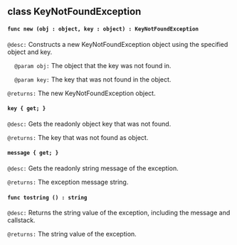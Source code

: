 ## class KeyNotFoundException

#### ```func new (obj : object, key : object) : KeyNotFoundException```

```@desc:``` Constructs a new KeyNotFoundException object using the specified object and key.

&nbsp;&nbsp;&nbsp;&nbsp;```@param obj:``` The object that the key was not found in.

&nbsp;&nbsp;&nbsp;&nbsp;```@param key:``` The key that was not found in the object.

```@returns:``` The new KeyNotFoundException object.

#### ```key { get; }```

```@desc:``` Gets the readonly object key that was not found.

```@returns:``` The key that was not found as object.

#### ```message { get; }```

```@desc:``` Gets the readonly string message of the exception.

```@returns:``` The exception message string.

#### ```func tostring () : string```

```@desc:``` Returns the string value of the exception, including the message and callstack.

```@returns:``` The string value of the exception.

